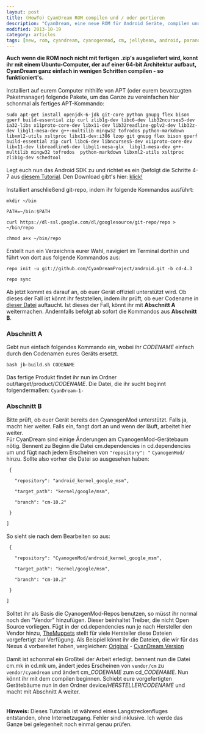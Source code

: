 ```yaml
---
layout: post
title: (HowTo) CyanDream ROM compilen und / oder portieren
description: "CyanDream, eine neue ROM für Android Geräte, compilen und/oder portieren - so geht's"
modified: 2013-10-19
category: articles
tags: [new, rom, cyandream, cyanogenmod, cm, jellybean, android, paranoidandroid, pa]
---
```


**Auch wenn die ROM noch nicht mit fertigen .zip's ausgeliefert wird, konnt ihr mit einem Ubuntu-Computer, der auf einer 64-bit Architektur aufbaut, CyanDream ganz einfach in wenigen Schritten compilen - so funktioniert's.**
<br><br>
Installiert auf eurem Computer mithilfe von APT (oder eurem bevorzugten Paketmanager) folgende Pakete, um das Ganze zu vereinfachen hier schonmal als fertiges APT-Kommando:
<br>

`sudo apt-get install openjdk-6-jdk git-core python gnupg flex bison gperf build-essential zip curl zlib1g-dev libc6-dev lib32ncurses5-dev ia32-libs x11proto-core-dev libx11-dev lib32readline-gplv2-dev lib32z-dev
  libgl1-mesa-dev g++-multilib mingw32 tofrodos python-markdown
  libxml2-utils xsltproc libx11-dev:i386 lzop
  git gnupg flex bison gperf build-essential
  zip curl libc6-dev libncurses5-dev x11proto-core-dev 
  libx11-dev libreadline6-dev libgl1-mesa-glx 
  libgl1-mesa-dev g++-multilib mingw32 tofrodos 
  python-markdown libxml2-utils xsltproc zlib1g-dev schedtool`
<br><br>
Legt euch nun das Android SDK zu und richtet es ein (befolgt die Schritte 4-7 aus [diesem Tutorial](/articles/tutorial-cyanogenmod-10-1-rom-fur-desire-hd-erstellen/). Den Download gibt's hier: [klick!](http://developer.android.com/sdk/index.html)
<br><br>
Installiert anschließend git-repo, indem ihr folgende Kommandos ausführt:

`mkdir ~/bin`

`PATH=~/bin:$PATH`

`curl https://dl-ssl.google.com/dl/googlesource/git-repo/repo > ~/bin/repo`

`chmod a+x ~/bin/repo`
<br><br>
Erstellt nun ein Verzeichnis eurer Wahl, navigiert im Terminal dorthin und führt von dort aus folgende Kommandos aus:

`repo init -u git://github.com/CyanDreamProject/android.git -b cd-4.3`

`repo sync`
<br><br>
Ab jetzt kommt es darauf an, ob euer Gerät offiziell unterstützt wird. Ob dieses der Fall ist könnt ihr feststellen, indem ihr prüft, ob euer Codename in [dieser Datei](http://raw.github.com/CyanDreamProject/hudson/master/cd-build-targets) auftaucht. Ist dieses der Fall, könnt ihr mit **Abschnitt A** weitermachen. Andernfalls befolgt ab sofort die Kommandos aus **Abschnitt B**.

### Abschnitt A
Gebt nun einfach folgendes Kommando ein, wobei ihr *CODENAME* einfach durch den Codenamen eures Geräts ersetzt.
<br>

`bash jb-build.sh CODENAME`
<br><br>
Das fertige Produkt findet ihr nun im Ordner out/target/product/*CODENAME*. Die Datei, die ihr sucht beginnt folgendermaßen: `CyanDream-1-`

### Abschnitt B
Bitte prüft, ob euer Gerät bereits den CyanogenMod unterstützt. Falls ja, macht hier weiter. Falls ein, fangt dort an und wenn der läuft, arbeitet hier weiter.
<br>
Für CyanDream sind einige Änderungen am CyanogenMod-Gerätebaum nötig. Bennent zu Beginn die Datei cm.dependencies in cd.dependencies um und fügt nach jedem Erscheinen von `"repository": "` `CyanogenMod/` hinzu. Sollte also vorher die Datei so ausgesehen haben:

` {`

`   "repository": "android_kernel_google_msm",`

`   "target_path": "kernel/google/msm",`

`   "branch": "cm-10.2"`

` }`

`]`
<br><br>
So sieht sie nach dem Bearbeiten so aus:

` {`

`   "repository": "CyanogenMod/android_kernel_google_msm",`

`   "target_path": "kernel/google/msm",`

`   "branch": "cm-10.2"`

` }`

`]`
<br><br>
Solltet ihr als Basis die CyanogenMod-Repos benutzen, so müsst ihr normal noch den "Vendor" hinzufügen. Dieser beinhaltet Treiber, die nicht Open Source vorliegen.
Fügt in der cd.dependencies nun je nach Hersteller den Vendor hinzu, [TheMuppets](https://github.com/TheMuppets) stellt für viele Hersteller diese Dateien vorgefertigt zur Verfügung. Als Beispiel könnt ihr die Dateien, die wir für das Nexus 4 vorbereitet haben, vergleichen: [Original](http://raw.github.com/CyanogenMod/android_device_lge_mako/cm-10.2/cm.dependencies) - [CyanDream Version](http://raw.github.com/CyanDreamProject/android_device_lge_mako/cd-4.3/cd.dependencies)
<br><br>
Damit ist schonmal ein Großteil der Arbeit erledigt. bennent nun die Datei cm.mk in cd.mk um, ändert jedes Erscheinen von `vendor/cm` zu `vendor/cyandream` und ändert cm\_*CODENAME* zum cd\_*CODENAME*. Nun könnt ihr mit dem compilen beginnen. Schiebt eure vorgefertigten Gerätebäume nun in den Ordner device/*HERSTELLER*/*CODENAME* und macht mit Abschnitt A weiter.
<br><br><br>
**Hinweis:** Dieses Tutorials ist während eines Langstreckenfluges entstanden, ohne Internetzugang. Fehler sind inklusive. Ich werde das Ganze bei gelegenheit noch einmal genau prüfen.
